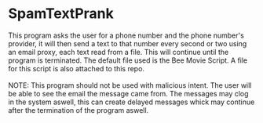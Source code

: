 # SpamTextPrank
This program asks the user for a phone number and the phone number's provider, it will then send a text to that number every second or two using an email proxy, each text read from a file. This will continue until the program is terminated. The default file used is the Bee Movie Script. A file for this script is also attached to this repo.
<br> <br>
NOTE: This program should not be used with malicious intent. The user will be able to see the email the message came from. The messages may clog in the system aswell, this can create delayed messages whick may continue after the termination of the program aswell. 
